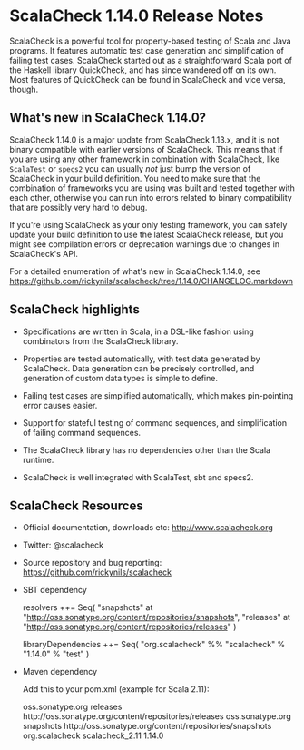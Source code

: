 # ScalaCheck 1.14.0 Release Notes

ScalaCheck is a powerful tool for property-based testing of Scala and Java
programs. It features automatic test case generation and simplification of
failing test cases. ScalaCheck started out as a straightforward Scala port of
the Haskell library QuickCheck, and has since wandered off on its own. Most
features of QuickCheck can be found in ScalaCheck and vice versa, though.

## What's new in ScalaCheck 1.14.0?

ScalaCheck 1.14.0 is a major update from ScalaCheck 1.13.x, and it is not
binary compatible with earlier versions of ScalaCheck. This means that if you
are using any other framework in combination with ScalaCheck, like `ScalaTest`
or `specs2` you can usually _not_ just bump the version of ScalaCheck in your
build definition. You need to make sure that the combination of frameworks you
are using was built and tested together with each other, otherwise you can run
into errors related to binary compatibility that are possibly very hard to
debug.

If you're using ScalaCheck as your only testing framework, you can safely update
your build definition to use the latest ScalaCheck release, but you might see
compilation errors or deprecation warnings due to changes in ScalaCheck's API.

For a detailed enumeration of what's new in ScalaCheck 1.14.0, see
https://github.com/rickynils/scalacheck/tree/1.14.0/CHANGELOG.markdown


## ScalaCheck highlights

  * Specifications are written in Scala, in a DSL-like fashion using
    combinators from the ScalaCheck library.

  * Properties are tested automatically, with test data generated by
    ScalaCheck. Data generation can be precisely controlled, and generation
    of custom data types is simple to define.

  * Failing test cases are simplified automatically, which makes pin-pointing
    error causes easier.

  * Support for stateful testing of command sequences, and simplification of
    failing command sequences.

  * The ScalaCheck library has no dependencies other than the Scala
    runtime.

  * ScalaCheck is well integrated with ScalaTest, sbt and specs2.


## ScalaCheck Resources

  * Official documentation, downloads etc: http://www.scalacheck.org

  * Twitter: @scalacheck

  * Source repository and bug reporting: https://github.com/rickynils/scalacheck

  * SBT dependency

    resolvers ++= Seq(
      "snapshots" at "http://oss.sonatype.org/content/repositories/snapshots",
      "releases"  at "http://oss.sonatype.org/content/repositories/releases"
    )

    libraryDependencies ++= Seq(
      "org.scalacheck" %% "scalacheck" % "1.14.0" % "test"
    )

  * Maven dependency

    Add this to your pom.xml (example for Scala 2.11):

    <repositories>
      <repository>
        <id>oss.sonatype.org</id>
        <name>releases</name>
        <url>http://oss.sonatype.org/content/repositories/releases</url>
      </repository>
      <repository>
        <id>oss.sonatype.org</id>
        <name>snapshots</name>
        <url>http://oss.sonatype.org/content/repositories/snapshots</url>
      </repository>
    </repositories>

    <dependency>
      <groupId>org.scalacheck</groupId>
      <artifactId>scalacheck_2.11</artifactId>
      <version>1.14.0</version>
    </dependency>
